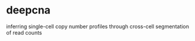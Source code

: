 # deepcna
inferring single-cell copy number profiles through cross-cell segmentation of read counts
